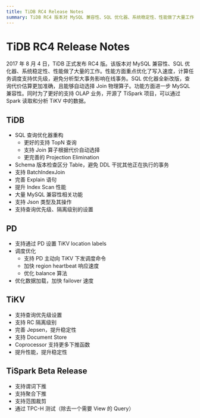 ```yaml
---
title: TiDB RC4 Release Notes
summary: TiDB RC4 版本对 MySQL 兼容性、SQL 优化器、系统稳定性、性能做了大量工作。重点优化了写入速度，计算任务调度支持优先级，避免分析型大事务影响在线事务。SQL 优化器全新改版，查询代价估算更准确，且能自动选择 Join 物理算子。功能方面进一步 MySQL 兼容性。同时开源了 TiSpark 项目，可以通过 Spark 读取和分析 TiKV 中的数据。PD 支持通过 PD 设置 TiKV location labels，调度优化，优化数据加载，加快 failover 速度。 TiKV 支持查询优先级设置，支持 RC 隔离级别，完善 Jepsen，支持 Document Store，提升性能，提升稳定性。TiSpark Beta Release 支持谓词下推，支持聚合下推，支持范围裁剪。
---
```


# TiDB RC4 Release Notes

2017 年 8 月 4 日，TiDB 正式发布 RC4 版。该版本对 MySQL 兼容性、SQL 优化器、系统稳定性、性能做了大量的工作。性能方面重点优化了写入速度，计算任务调度支持优先级，避免分析型大事务影响在线事务。SQL 优化器全新改版，查询代价估算更加准确，且能够自动选择 Join 物理算子。功能方面进一步 MySQL 兼容性。同时为了更好的支持 OLAP 业务，开源了 TiSpark 项目，可以通过 Spark 读取和分析 TiKV 中的数据。

## TiDB

+ SQL 查询优化器重构
    - 更好的支持 TopN 查询
    - 支持 Join 算子根据代价自动选择
    - 更完善的 Projection Elimination
+ Schema 版本检查区分 Table，避免 DDL 干扰其他正在执行的事务
+ 支持 BatchIndexJoin
+ 完善 Explain 语句
+ 提升 Index Scan 性能
+ 大量 MySQL 兼容性相关功能
+ 支持 Json 类型及其操作
+ 支持查询优先级、隔离级别的设置

## PD

+ 支持通过 PD 设置 TiKV location labels
+ 调度优化
    - 支持 PD 主动向 TiKV 下发调度命令
    - 加快 region heartbeat 响应速度
    - 优化 balance 算法
+ 优化数据加载，加快 failover 速度

## TiKV

+ 支持查询优先级设置
+ 支持 RC 隔离级别
+ 完善 Jepsen，提升稳定性
+ 支持 Document Store
+ Coprocessor 支持更多下推函数
+ 提升性能，提升稳定性

## TiSpark Beta Release

+ 支持谓词下推
+ 支持聚合下推
+ 支持范围裁剪
+ 通过 TPC-H 测试（除去一个需要 View 的 Query）
